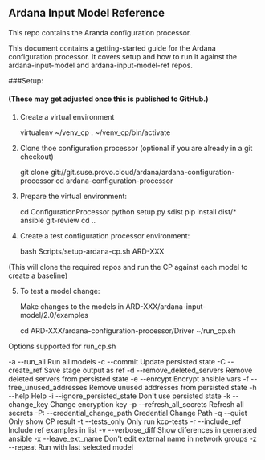 ## Ardana Input Model Reference

This repo contains the Aranda configuration processor.

This document contains a getting-started guide for the Ardana configuration processor.
It covers setup and how to run it against the ardana-input-model
and ardana-input-model-ref repos.

###Setup:

#### (These may get adjusted once this is published to GitHub.)

1) Create a virtual environment

    virtualenv ~/venv_cp
    . ~/venv_cp/bin/activate

2) Clone thoe configuration processor (optional if you are already in a git checkout)

    git clone git://git.suse.provo.cloud/ardana/ardana-configuration-processor
    cd ardana-configuration-processor

3) Prepare the virtual environment:

    cd ConfigurationProcessor
    python setup.py sdist
    pip install dist/* ansible git-review
    cd ..

4) Create a test configuration processor environment:

    bash Scripts/setup-ardana-cp.sh ARD-XXX

(This will clone the required repos and run the CP against each model to create a baseline)

5) To test a model change:

    Make changes to the models in ARD-XXX/ardana-input-model/2.0/examples

    cd ARD-XXX/ardana-configuration-processor/Driver
    ~/run_cp.sh

Options supported for run_cp.sh

-a   --run_all                      Run all models
-c   --commit                       Update persisted state
-C   --create_ref                   Save stage output as ref
-d   --remove_deleted_servers       Remove deleted servers from persisted state
-e   --enrcypt                      Encrypt ansible vars
-f   --free_unused_addresses        Remove unused addresses from persisted state
-h   --help                         Help
-i   --ignore_persisted_state       Don't use persisted state
-k   --change_key                   Change encryption key
-p   --refresh_all_secrets          Refresh all secrets
-P:  --credential_change_path       Credential Change Path
-q   --quiet                        Only show CP result
-t   --tests_only                   Only run kcp-tests
-r   --include_ref                  Include ref examples in list
-v   --verbose_diff                 Show diferences in generated ansible
-x   --leave_ext_name               Don't edit external name in network groups
-z   --repeat                       Run with last selected model
